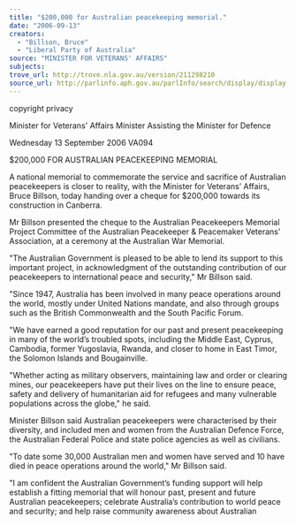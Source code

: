 ```yaml
---
title: "$200,000 for Australian peacekeeping memorial."
date: "2006-09-13"
creators:
  - "Billson, Bruce"
  - "Liberal Party of Australia"
source: "MINISTER FOR VETERANS' AFFAIRS"
subjects:
trove_url: http://trove.nla.gov.au/version/211298210
source_url: http://parlinfo.aph.gov.au/parlInfo/search/display/display.w3p;query=Id%3A%22media/pressrel/22ML6%22
---
```


 copyright  privacy  

 

 

 Minister for Veterans' Affairs  Minister Assisting the Minister for Defence

 Wednesday 13 September 2006 VA094 

 $200,000 FOR AUSTRALIAN PEACEKEEPING  MEMORIAL 

  A national memorial to commemorate the service and sacrifice of Australian  peacekeepers is closer to reality, with the Minister for Veterans’ Affairs, Bruce  Billson, today handing over a cheque for $200,000 towards its construction in  Canberra.   

 Mr Billson presented the cheque to the Australian Peacekeepers Memorial  Project Committee of the Australian Peacekeeper & Peacemaker Veterans’  Association, at a ceremony at the Australian War Memorial.   

 "The Australian Government is pleased to be able to lend its support to this  important project, in acknowledgment of the outstanding contribution of our  peacekeepers to international peace and security," Mr Billson said.   

 "Since 1947, Australia has been involved in many peace operations around  the world, mostly under United Nations mandate, and also through groups  such as the British Commonwealth and the South Pacific Forum.   

 "We have earned a good reputation for our past and present peacekeeping in  many of the world’s troubled spots, including the Middle East, Cyprus,  Cambodia, former Yugoslavia, Rwanda, and closer to home in East Timor, the  Solomon Islands and Bougainville.   

 "Whether acting as military observers, maintaining law and order or clearing  mines, our peacekeepers have put their lives on the line to ensure peace,  safety and delivery of humanitarian aid for refugees and many vulnerable  populations across the globe," he said.   

 Minister Billson said Australian peacekeepers were characterised by their  diversity, and included men and women from the Australian Defence Force,  the Australian Federal Police and state police agencies as well as civilians.   

 "To date some 30,000 Australian men and women have served and 10 have  died in peace operations around the world," Mr Billson said.   

 "I am confident the Australian Government’s funding support will help  establish a fitting memorial that will honour past, present and future  Australian peacekeepers; celebrate Australia’s contribution to world peace  and security; and help raise community awareness about Australian 

  

  

  

  

  

  

